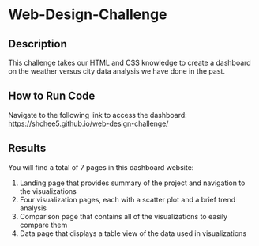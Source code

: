 # Web-Design-Challenge

## Description
This challenge takes our HTML and CSS knowledge to create a dashboard on the weather versus city data analysis we have done in the past.

## How to Run Code
Navigate to the following link to access the dashboard: https://shchee5.github.io/web-design-challenge/

## Results
You will find a total of 7 pages in this dashboard website:
1. Landing page that provides summary of the project and navigation to the visualizations
2. Four visualization pages, each with a scatter plot and a brief trend analysis
3. Comparison page that contains all of the visualizations to easily compare them
4. Data page that displays a table view of the data used in visualizations